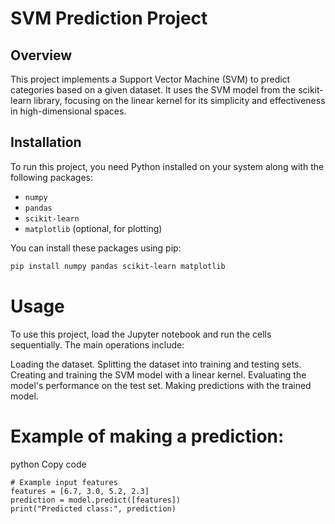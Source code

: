 # SVM Prediction Project

## Overview
This project implements a Support Vector Machine (SVM) to predict categories based on a given dataset. It uses the SVM model from the scikit-learn library, focusing on the linear kernel for its simplicity and effectiveness in high-dimensional spaces.

## Installation
To run this project, you need Python installed on your system along with the following packages:
- `numpy`
- `pandas`
- `scikit-learn`
- `matplotlib` (optional, for plotting)

You can install these packages using pip:
```bash
pip install numpy pandas scikit-learn matplotlib
```

# Usage
To use this project, load the Jupyter notebook and run the cells sequentially. The main operations include:

Loading the dataset.
Splitting the dataset into training and testing sets.
Creating and training the SVM model with a linear kernel.
Evaluating the model's performance on the test set.
Making predictions with the trained model.

# Example of making a prediction:

python
Copy code
```
# Example input features
features = [6.7, 3.0, 5.2, 2.3]
prediction = model.predict([features])
print("Predicted class:", prediction)
```

